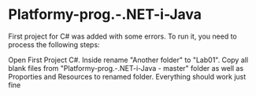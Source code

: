 # Platformy-prog.-.NET-i-Java
First project for C# was added with some errors. To run it, you need to process the following steps:

Open First Project C#. Inside rename "Another folder" to "Lab01".
Copy all blank files from "Platformy-prog.-.NET-i-Java - master" folder as well as Proporties and Resources to renamed folder. 
Everything should work just fine
